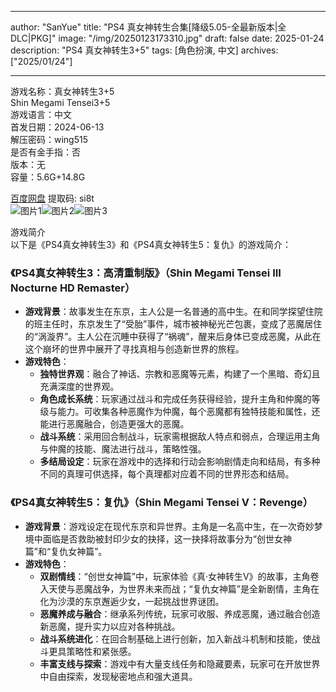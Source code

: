 
---
author: "SanYue"
title: "PS4 真女神转生合集[降级5.05-全最新版本|全DLC|PKG]"
image: "/img/20250123173310.jpg"
draft: false
date: 2025-01-24
description: "PS4 真女神转生3+5"
tags: [角色扮演, 中文]
archives: ["2025/01/24"]

---

游戏名称：真女神转生3+5   
Shin Megami Tensei3+5    
游戏语言：中文  
首发日期：2024-06-13  
解压密码：wing515  
是否有金手指：否  
版本：无   
容量：5.6G+14.8G

[百度网盘](https://pan.baidu.com/s/13XeCLk0_o74qgiZ3Y-etFg) 提取码: si8t  
![图片1](/img/fb3c46.jpg)![图片2](/img/503660.jpg)![图片3](/img/36091b.jpg)  

游戏简介  
以下是《PS4真女神转生3》和《PS4真女神转生5：复仇》的游戏简介：

### 《PS4真女神转生3：高清重制版》（Shin Megami Tensei III Nocturne HD Remaster）
- **游戏背景**：故事发生在东京，主人公是一名普通的高中生。在和同学探望住院的班主任时，东京发生了“受胎”事件，城市被神秘光芒包裹，变成了恶魔居住的“涡漩界”。主人公在沉睡中获得了“祸魂”，醒来后身体已变成恶魔，从此在这个崩坏的世界中展开了寻找真相与创造新世界的旅程。
- **游戏特色**：
    - **独特世界观**：融合了神话、宗教和恶魔等元素，构建了一个黑暗、奇幻且充满深度的世界观。
    - **角色成长系统**：玩家通过战斗和完成任务获得经验，提升主角和仲魔的等级与能力。可收集各种恶魔作为仲魔，每个恶魔都有独特技能和属性，还能进行恶魔融合，创造更强大的恶魔。
    - **战斗系统**：采用回合制战斗，玩家需根据敌人特点和弱点，合理运用主角与仲魔的技能、魔法进行战斗，策略性强。
    - **多结局设定**：玩家在游戏中的选择和行动会影响剧情走向和结局，有多种不同的真理可供选择，每个真理都对应着不同的世界形态和结局。

### 《PS4真女神转生5：复仇》（Shin Megami Tensei V：Revenge）
- **游戏背景**：游戏设定在现代东京和异世界。主角是一名高中生，在一次奇妙梦境中面临是否救助被封印少女的抉择，这一抉择将故事分为“创世女神篇”和“复仇女神篇”。
- **游戏特色**：
    - **双剧情线**：“创世女神篇”中，玩家体验《真·女神转生Ⅴ》的故事，主角卷入天使与恶魔战争，为世界未来而战；“复仇女神篇”是全新剧情，主角在化为沙漠的东京邂逅少女，一起挑战世界谜团。
    - **恶魔养成与融合**：继承系列传统，玩家可收服、养成恶魔，通过融合创造新恶魔，提升实力以应对各种挑战。
    - **战斗系统进化**：在回合制基础上进行创新，加入新战斗机制和技能，使战斗更具策略性和紧张感。
    - **丰富支线与探索**：游戏中有大量支线任务和隐藏要素，玩家可在开放世界中自由探索，发现秘密地点和强大道具。
